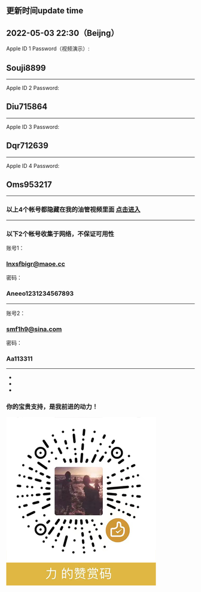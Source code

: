 
## 更新时间update time 
2022-05-03   22:30（Beijng）
-------------------------------------------
Apple ID 1 Password（视频演示）:

## Souji8899
-------------------------------------------
Apple ID 2 Password:

## Diu715864
-------------------------------------------
Apple ID 3 Password:

## Dqr712639

-------------------------------------------
Apple ID 4 Password:

## Oms953217

-------------------------------------------

### 以上4个帐号都隐藏在我的油管视频里面  [点击进入](https://www.youtube.com/channel/UCXPSzwcs0pspPTAI2rcaBgQ "悬停显示")
-------------------------------------------
### 以下2个帐号收集于网络，不保证可用性

账号1：
### lnxsfbigr@maoe.cc
密码：
### Aneeo1231234567893
-------------------------------------------
账号2：
### smf1h9@sina.com
密码：
### Aa113311
-------------------------------------------

-
-
-






   ### 你的宝贵支持，是我前进的动力！

![weixin](https://github.com/raoli1986/raoli1986.github.io/blob/main/weixinS.jpg)
